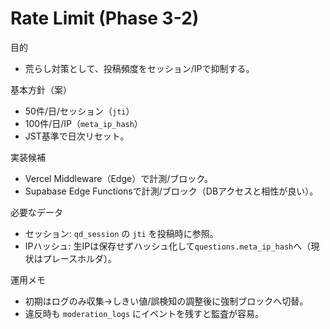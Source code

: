 # Rate Limit (Phase 3-2)

目的
- 荒らし対策として、投稿頻度をセッション/IPで抑制する。

基本方針（案）
- 50件/日/セッション（`jti`）
- 100件/日/IP（`meta_ip_hash`）
- JST基準で日次リセット。

実装候補
- Vercel Middleware（Edge）で計測/ブロック。
- Supabase Edge Functionsで計測/ブロック（DBアクセスと相性が良い）。

必要なデータ
- セッション: `qd_session` の `jti` を投稿時に参照。
- IPハッシュ: 生IPは保存せずハッシュ化して`questions.meta_ip_hash`へ（現状はプレースホルダ）。

運用メモ
- 初期はログのみ収集→しきい値/誤検知の調整後に強制ブロックへ切替。
- 違反時も `moderation_logs` にイベントを残すと監査が容易。

